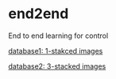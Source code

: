 # end2end
End to end learning for control

[database1: 1-stakced images](https://drive.google.com/file/d/1IL8ExcIdcpqTchbmsR4hREMBKR5Q0cmx/view?usp=sharing)

[database2: 3-stacked images](https://drive.google.com/file/d/19a_3kSlYPDhJY_QP02g_1N6WeBXY_JUB/view?usp=sharing)

